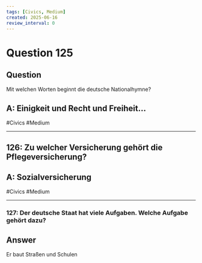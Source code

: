 ```yaml
---
tags: [Civics, Medium]
created: 2025-06-16
review_interval: 0
---
```


# Question 125

## Question

Mit welchen Worten beginnt die deutsche Nationalhymne? 
## A: Einigkeit und Recht und Freiheit...
#Civics #Medium 

---
## 126: Zu welcher Versicherung gehört die Pflegeversicherung?
## A: Sozialversicherung
#Civics #Medium 

---
### 127: Der deutsche Staat hat viele Aufgaben. Welche Aufgabe gehört dazu?

## Answer

Er baut Straßen und Schulen
